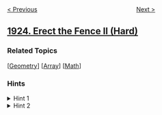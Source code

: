 <!--|This file generated by command(leetcode description); DO NOT EDIT.    |-->
<!--+----------------------------------------------------------------------+-->
<!--|@author    awesee <openset.wang@gmail.com>                           |-->
<!--|@link      https://github.com/awesee                                 |-->
<!--|@home      https://github.com/awesee/leetcode                        |-->
<!--+----------------------------------------------------------------------+-->

[< Previous](../longest-common-subpath "Longest Common Subpath")
　　　　　　　　　　　　　　　　
[Next >](../count-square-sum-triples "Count Square Sum Triples")

## [1924. Erect the Fence II (Hard)](https://leetcode.com/problems/erect-the-fence-ii "安装栅栏 II")



### Related Topics
  [[Geometry](../../tag/geometry/README.md)]
  [[Array](../../tag/array/README.md)]
  [[Math](../../tag/math/README.md)]

### Hints
<details>
<summary>Hint 1</summary>
First, we need to note that this is a classic problem given n points you need to find the minimum enclosing circle to bind them
</details>

<details>
<summary>Hint 2</summary>
Second, we need to apply a well known algorithm called welzls algorithm to help us find the minimum enclosing circle
</details>
